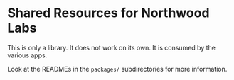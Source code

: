 # Shared Resources for Northwood Labs

This is only a library. It does not work on its own. It is consumed by the various apps.

Look at the READMEs in the `packages/` subdirectories for more information.
